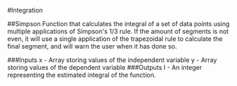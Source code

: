 #Integration

##Simpson
Function that calculates the integral of a set of data points using multiple applications of Simpson's 1/3 rule. If the amount of segments is not even, it will use a single application of the trapezoidal rule to calculate the final segment, and will warn the user when it has done so. 

###Inputs
x - Array storing values of the independent variable
y - Array storing values of the dependent variable
###Outputs
I - An integer representing the estimated integral of the function. 
